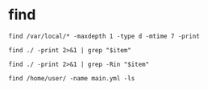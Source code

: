# find
```
find /var/local/* -maxdepth 1 -type d -mtime 7 -print
```

```
find ./ -print 2>&1 | grep "$item"

find ./ -print 2>&1 | grep -Rin "$item"
```

```
find /home/user/ -name main.yml -ls
```
